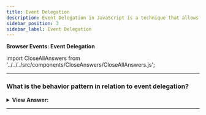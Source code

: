 ```yaml
---
title: Event Delegation
description: Event Delegation in JavaScript is a technique that allows you to listen for events on a parent element and then delegate the event to its children. This is useful for listening for events on a parent element and then triggering the event on the child elements. - JavaScript Interview Questions & Answers
sidebar_position: 3
sidebar_label: Event Delegation
---
```


**Browser Events: Event Delegation**

import CloseAllAnswers from '../../../src/components/CloseAnswers/CloseAllAnswers.js';

<CloseAllAnswers />

---

### What is the behavior pattern in relation to event delegation?

<details>
  <summary><strong>View Answer:</strong></summary>
  <div>
  <div><strong>Interview Response:</strong> In relation to events the behavior pattern has two parts. First, we add a custom attribute to an element that describes its behavior. Second, document-wide handler tracks events, and if an event happens on an attributed element – performs the action.
    </div><br />
  <div><strong className="codeExample">Code Example:</strong><br /><br />

  <div></div>

```html
<!-- Counter: -->
<input type="button" value="1" data-counter />

<!-- One more counter: -->
<input type="button" value="2" data-counter />

<script>
  document.addEventListener('click', function (event) {
    if (event.target.dataset.counter != undefined) {
      // if the attribute exists...
      event.target.value++;
    }
  });
</script>
```

  </div>
  </div>
</details>

---
